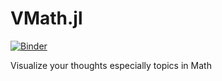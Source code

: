 # VMath.jl

[![Binder](https://mybinder.org/badge_logo.svg)](https://mybinder.org/v2/gh/AtelierArith/VMath.jl/HEAD)

Visualize your thoughts especially topics in Math
